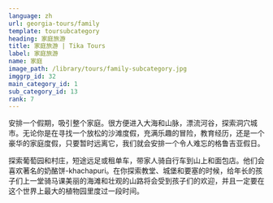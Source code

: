```yaml
---
language: zh
url: georgia-tours/family
template: toursubcategory
heading: 家庭旅游
title: 家庭旅游 | Tika Tours
label: 家庭旅游
name: 家庭
image_path: /library/tours/family-subcategory.jpg
imggrp_id: 32
main_category_id: 1
sub_category_id: 13
rank: 7
---
```

<div class="row content-row"><!-- 1480 (2)-->
<div class="col-xs-12 col-sm-6 col-md-6"><!-- 1974 -->

安排一个假期，吸引整个家庭。很方便进入大海和山脉，漂流河谷，探索洞穴城市。无论你是在寻找一个放松的沙滩度假，充满乐趣的冒险，教育经历，还是一个豪华的家庭度假，只要暂时远离它，我们就会安排一个令人难忘的格鲁吉亚假日。

</div>

<div class="col-xs-12 col-sm-6 col-md-6"><!-- 1975 -->

探索葡萄园和村庄，短途远足或租单车，带家人骑自行车到山上和面包店。他们会喜欢著名的奶酪饼-khachapuri。在你探索教堂、城堡和要塞的时候，给年长的孩子们上一堂骑马课美丽的海滩和壮观的山路将会受到孩子们的欢迎，并且一定要在这个世界上最大的植物园里度过一段时间。


</div>

</div>

